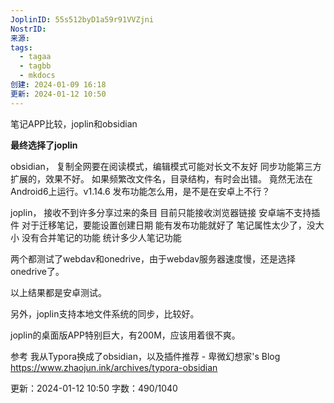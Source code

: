 ```yaml
---
JoplinID: 55s512byD1a59r91VVZjni
NostrID: 
来源: 
tags:
  - tagaa
  - tagbb
  - mkdocs
创建: 2024-01-09 16:18
更新: 2024-01-12 10:50
---
```

笔记APP比较，joplin和obsidian

**最终选择了joplin**

obsidian，
复制全网要在阅读模式，编辑模式可能对长文不友好
同步功能第三方扩展的，效果不好。
如果频繁改文件名，目录结构，有时会出错。
竟然无法在Android6上运行。v1.14.6
发布功能怎么用，是不是在安卓上不行？

joplin，
接收不到许多分享过来的条目
目前只能接收浏览器链接
安卓端不支持插件
对于迁移笔记，要能设置创建日期
能有发布功能就好了
笔记属性太少了，没大小
没有合并笔记的功能
统计多少人笔记功能


两个都测试了webdav和onedrive，由于webdav服务器速度慢，还是选择onedrive了。

以上结果都是安卓测试。

另外，joplin支持本地文件系统的同步，比较好。

joplin的桌面版APP特别巨大，有200M，应该用着很不爽。


参考
我从Typora换成了obsidian，以及插件推荐 - 卑微幻想家's Blog
https://www.zhaojun.ink/archives/typora-obsidian








更新：2024-01-12 10:50 字数：490/1040
